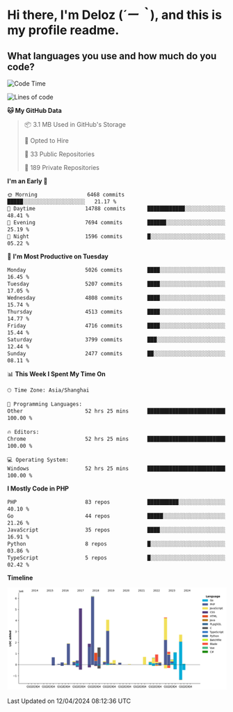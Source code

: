 # **Hi there, I'm Deloz (*´ー｀*), and this is my profile readme.**

## **What languages you use and how much do you code?**

<!--START_SECTION:waka-->
![Code Time](http://img.shields.io/badge/Code%20Time-3%2C742%20hrs%2025%20mins-blue)

![Lines of code](https://img.shields.io/badge/From%20Hello%20World%20I%27ve%20Written-36.9%20million%20lines%20of%20code-blue)

**🐱 My GitHub Data** 

> 📦 3.1 MB Used in GitHub's Storage 
 > 
> 💼 Opted to Hire
 > 
> 📜 33 Public Repositories 
 > 
> 🔑 189 Private Repositories 
 > 
**I'm an Early 🐤** 

```text
🌞 Morning                6468 commits        █████░░░░░░░░░░░░░░░░░░░░   21.17 % 
🌆 Daytime                14788 commits       ████████████░░░░░░░░░░░░░   48.41 % 
🌃 Evening                7694 commits        ██████░░░░░░░░░░░░░░░░░░░   25.19 % 
🌙 Night                  1596 commits        █░░░░░░░░░░░░░░░░░░░░░░░░   05.22 % 
```
📅 **I'm Most Productive on Tuesday** 

```text
Monday                   5026 commits        ████░░░░░░░░░░░░░░░░░░░░░   16.45 % 
Tuesday                  5207 commits        ████░░░░░░░░░░░░░░░░░░░░░   17.05 % 
Wednesday                4808 commits        ████░░░░░░░░░░░░░░░░░░░░░   15.74 % 
Thursday                 4513 commits        ████░░░░░░░░░░░░░░░░░░░░░   14.77 % 
Friday                   4716 commits        ████░░░░░░░░░░░░░░░░░░░░░   15.44 % 
Saturday                 3799 commits        ███░░░░░░░░░░░░░░░░░░░░░░   12.44 % 
Sunday                   2477 commits        ██░░░░░░░░░░░░░░░░░░░░░░░   08.11 % 
```


📊 **This Week I Spent My Time On** 

```text
🕑︎ Time Zone: Asia/Shanghai

💬 Programming Languages: 
Other                    52 hrs 25 mins      █████████████████████████   100.00 % 

🔥 Editors: 
Chrome                   52 hrs 25 mins      █████████████████████████   100.00 % 

💻 Operating System: 
Windows                  52 hrs 25 mins      █████████████████████████   100.00 % 
```

**I Mostly Code in PHP** 

```text
PHP                      83 repos            ██████████░░░░░░░░░░░░░░░   40.10 % 
Go                       44 repos            █████░░░░░░░░░░░░░░░░░░░░   21.26 % 
JavaScript               35 repos            ████░░░░░░░░░░░░░░░░░░░░░   16.91 % 
Python                   8 repos             █░░░░░░░░░░░░░░░░░░░░░░░░   03.86 % 
TypeScript               5 repos             █░░░░░░░░░░░░░░░░░░░░░░░░   02.42 % 
```



**Timeline**

![Lines of Code chart](https://raw.githubusercontent.com/deloz/deloz/main/assets/bar_graph.png)


 Last Updated on 12/04/2024 08:12:36 UTC
<!--END_SECTION:waka-->
